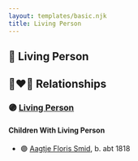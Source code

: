 ```yaml
---
layout: templates/basic.njk
title: Living Person
---
```

## 🔵 Living Person


## 👩‍❤️‍👨 Relationships

### 🟣 [Living Person](/people/8/87985942)

#### Children With Living Person
* 🟣 [Aagtje Floris Smid](/people/7/7377611), b. abt 1818